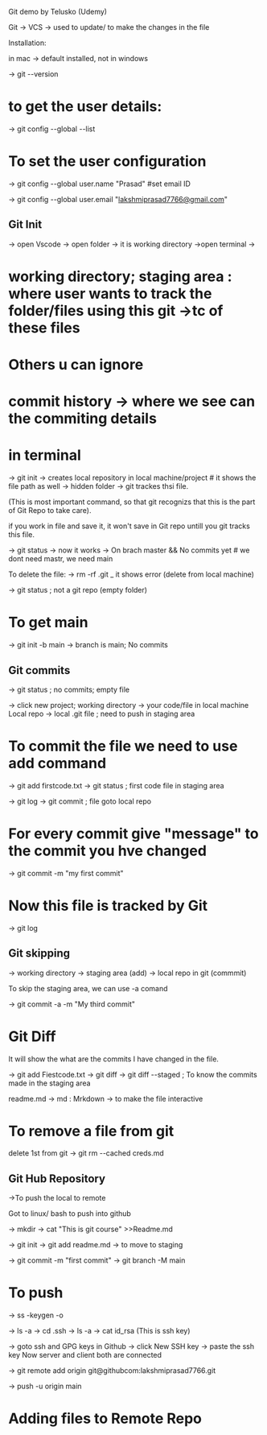 Git demo by Telusko  (Udemy)

Git -> VCS -> used to update/ to make the changes in the file

Installation:

in mac -> default installed, not in windows

-> git --version

# to get the user details:
-> git config --global --list

# To set the user configuration

-> git config  --global user.name "Prasad"
#set email ID

-> git config  --global user.email "lakshmiprasad7766@gmail.com"


## Git Init

-> open Vscode
-> open folder  -> it is working directory
->open terminal -> 

# working directory; staging area : where user wants to track the folder/files using this git ->tc of these files
 # Others u can ignore
# commit history -> where we see can the commiting details

# in terminal
-> git init -> creates local repository in local machine/project
           # it shows the file path as well -> hidden folder -> git trackes  thsi file.

(This is most important command, so that git recognizs that this is the part of Git Repo to take care).

 if you work in file and save it, it won't save in Git repo untill you git tracks this file.

->  git status -> now it works -> On brach master && No commits yet
                # we dont need mastr, we need main

To delete the file:
-> rm -rf .git  _ it shows error (delete from local machine)

-> git status  ; not a git repo (empty folder)

# To get main 

-> git init -b main  -> branch is main; No commits




## Git commits

-> git status ; no commits; empty file

-> click new project;
working directory -> your code/file in local machine
Local repo -> local .git file ;
need to push in staging area

# To commit the file we need to use add command

-> git add firstcode.txt
-> git status ; first code file in staging area

-> git log
-> git commit ; file goto local repo

# For every	commit give "message" to the commit you hve changed

-> git commit -m "my first commit"

# Now this file is tracked by Git
-> git log


## Git skipping

-> working directory -> staging area (add) -> local repo in git (commmit) 

To skip the staging area, we can use -a comand

-> git commit -a -m "My third commit"


# Git Diff
 It will show the what are the commits I have changed in the file.

-> git add Fiestcode.txt
-> git diff
-> git diff --staged   ; To know the commits made in the staging area


readme.md -> md : Mrkdown -> to make the file interactive

# To remove a file from git
 delete 1st from git
-> git rm --cached creds.md


## Git Hub Repository

->To push the local to remote

Got to linux/ bash to push into github

-> mkdir -> cat "This is git course" >>Readme.md

-> git init
-> git add readme.md  -> to move to staging

-> git commit -m "first commit"
-> git branch -M main

# To push
-> ss -keygen -o

-> ls -a
-> cd .ssh
-> ls -a 
-> cat id_rsa
(This is ssh key)

-> goto ssh and GPG keys in Github
-> click New SSH key -> paste the ssh key
 Now server and client both are connected
 

-> git remote add origin git@githubcom:lakshmiprasad7766.git

-> push -u origin main

# Adding files to Remote Repo


















